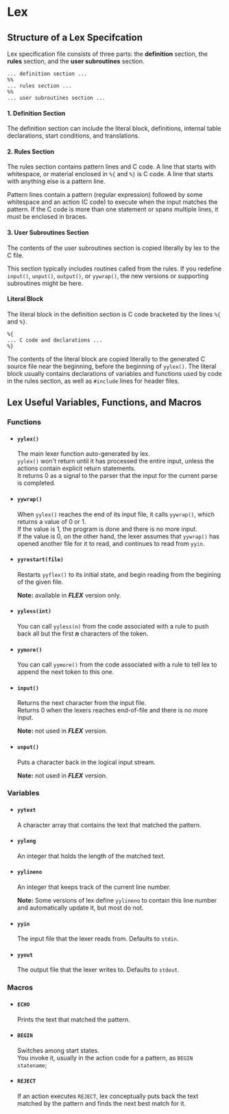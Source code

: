 # Lex

## Structure of a Lex Specifcation
Lex specification file consists of three parts: the **definition** section, the **rules** section, and the **user subroutines** section.

```
... definition section ...
%%
... rules section ...
%%
... user subroutines section ...
```

#### 1. Definition Section
The definition section can include the literal block, definitions, internal table declarations, start conditions, and translations.

#### 2. Rules Section
The rules section contains pattern lines and C code.
A line that starts with whitespace, or material enclosed in `%{` and `%}` is C code.
A line that starts with anything else is a pattern line. 

Pattern lines contain a pattern (regular expression) followed by some whitespace and an action (C code) to execute when the input matches the pattern. If the C code is more than one statement or spans multiple lines, it must be enclosed in braces.

#### 3. User Subroutines Section
The contents of the user subroutines section is copied literally by lex to the C file.

This section typically includes routines called from the rules. If you redefine `input()`, `unput()`, `output()`, or `yywrap()`, the new versions or supporting subroutines might be here.

#### Literal Block
The literal block in the definition section is C code bracketed by the lines `%{` and `%}`.

```
%{
... C code and declarations ...
%}
```

The contents of the literal block are copied literally to the generated C source file near the beginning, before the beginning of `yylex()`. The literal block usually contains declarations of variables and functions used by code in the rules section, as well as `#include` lines for header files.

## Lex Useful Variables, Functions, and Macros

### Functions

- #### `yylex()`  
  The main lexer function auto-generated by lex.  
  `yylex()` won't return until it has processed the entire input, unless the actions contain explicit return statements.  
  It returns 0 as a signal to the parser that the input for the current parse is completed.

- #### `yywrap()`  
  When `yylex()` reaches the end of its input file, it calls `yywrap()`, which returns a value of 0 or 1.  
  If the value is 1, the program is done and there is no more input.  
  If the value is 0, on the other hand, the lexer assumes that `yywrap()` has opened another file for it to read, and continues to read from `yyin`.

- #### `yyrestart(file)`  
  Restarts `yyflex()` to its initial state, and begin reading from the begining of the given file.  
  
  **Note:** available in **_FLEX_** version only.

- #### `yyless(int)`  
  You can call `yyless(n)` from the code associated with a rule to push back all but the first **_n_** characters of the token. 

- #### `yymore()`  
  You can call `yymore()` from the code associated with a rule to tell lex to append the next token to this one.

- #### `input()`  
  Returns the next character from the input file.  
  Returns 0 when the lexers reaches end-of-file and there is no more input.  
  
  **Note:** not used in **_FLEX_** version.

- #### `unput()`  
  Puts a character back in the logical input stream.  
  
  **Note:** not used in **_FLEX_** version.

### Variables

- #### `yytext`  
  A character array that contains the text that matched the pattern.

- #### `yyleng`  
  An integer that holds the length of the matched text.

- #### `yylineno`  
  An integer that keeps track of the current line number.  
  
  **Note:** Some versions of lex define `yylineno` to contain this line number and automatically update it, but most do not.

- #### `yyin`  
  The input file that the lexer reads from. Defaults to `stdin`.

- #### `yyout`  
  The output file that the lexer writes to. Defaults to `stdout`.

### Macros

- #### `ECHO`  
  Prints the text that matched the pattern.

- #### `BEGIN`  
  Switches among start states.  
  You invoke it, usually in the action code for a pattern, as `BEGIN statename`;

- #### `REJECT`  
  If an action executes `REJECT`, lex conceptually puts back the text matched by the pattern and finds the next best match for it.
